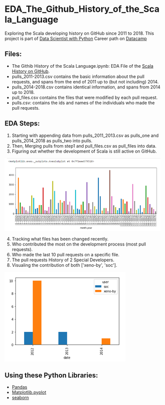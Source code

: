 # EDA_The_Github_History_of_the_Scala_Language
Exploring the Scala developing history on GitHub since 2011 to 2018.
This project is part of [Data Scientist with Python](https://app.datacamp.com/learn/career-tracks/data-scientist-with-python?version=5) Career path on [Datacamp](https://app.datacamp.com/learn)

## Files:
* The Githib History of the Scala Language.ipynb: EDA File of the [Scala History on GitHub](https://www.kaggle.com/datasets/utshabkumarghosh/the-github-history-of-the-scala-language).
* pulls_2011-2013.csv contains the basic information about the pull requests, and spans from the end of 2011 up to (but not including) 2014.
* pulls_2014-2018.csv contains identical information, and spans from 2014 up to 2018.
* pull_files.csv contains the files that were modified by each pull request.
* pulls.csv: contains the ids and names of the individuals who made the pull requests.

## EDA Steps:
1. Starting with appending data from pulls_2011_2013.csv as pulls_one and pulls_2014_2018 as pulls_two into pulls.
2. Then, Merging pulls from step1 and pull_files.csv as pull_files into data.
3. Figuring out whether the development of Scala is still active on GitHub.

![BarChart01](https://github.com/Nour-Ibrahim-1290/EDA_The_Github_History_of_the_Scala_Language/blob/main/Scala-History-GitHub-BarChart.PNG?raw=true)

4. Tracking what files has been changed recently.
5. Who contributed the most on the development process (most pull requests).
6. Who made the last 10 pull requests on a specific file.
7. The pull requests History of 2 Special Developers.
8. Visualing the contribution of both ['xeno-by', 'soc'].

![BarChart01](https://github.com/Nour-Ibrahim-1290/EDA_The_Github_History_of_the_Scala_Language/blob/main/Scala-History-GitHub-BarChart02.PNG?raw=true)

## Using these Python Libraries:
* [Pandas](https://pandas.pydata.org/docs/)
* [Matplotlib.pyplot](https://matplotlib.org/stable/users/index.html)
* [seaborn](https://seaborn.pydata.org/)
